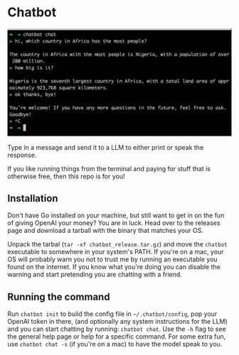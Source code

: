 
# Chatbot

![Example Usage](usage_example.png)

Type in a message and send it to a LLM to either print or speak the response.

If you like running things from the terminal
and paying for stuff that is otherwise free, then this repo is for you!

## Installation

Don't have Go installed on your machine, but still want to get in on the fun
of giving OpenAI your money? You are in luck.
Head over to the releases page and download a tarball with the binary
that matches your OS.

Unpack the tarbal (`tar -xf chatbot_release.tar.gz`) and move the `chatbot` executable
to somewhere in your system's PATH.
If you're on a mac, your OS will probably warn you not to
trust me by running an executable you found on the internet.
If you know what you're doing you can disable the warning and
start pretending you are chatting with a friend.

## Running the command

Run `chatbot init` to build the config file in `~/.chatbot/config`,
pop your OpenAI token in there,
(and optionally any system instructions for the LLM)
and you can start chatting by running: `chatbot chat`.
Use the `-h` flag to see the general help page or help for a specific command.
For some extra fun, use `chatbot chat -s` (if you're on a mac)
to have the model speak to you.
